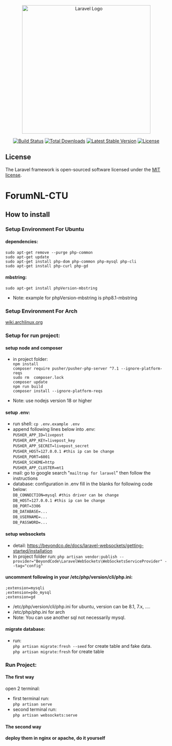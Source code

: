 <p align="center"><a href="https://laravel.com" target="_blank"><img src="https://raw.githubusercontent.com/laravel/art/master/logo-lockup/5%20SVG/2%20CMYK/1%20Full%20Color/laravel-logolockup-cmyk-red.svg" width="400" alt="Laravel Logo"></a></p>

<p align="center">
<a href="https://github.com/laravel/framework/actions"><img src="https://github.com/laravel/framework/workflows/tests/badge.svg" alt="Build Status"></a>
<a href="https://packagist.org/packages/laravel/framework"><img src="https://img.shields.io/packagist/dt/laravel/framework" alt="Total Downloads"></a>
<a href="https://packagist.org/packages/laravel/framework"><img src="https://img.shields.io/packagist/v/laravel/framework" alt="Latest Stable Version"></a>
<a href="https://packagist.org/packages/laravel/framework"><img src="https://img.shields.io/packagist/l/laravel/framework" alt="License"></a>
</p>

## License

The Laravel framework is open-sourced software licensed under the [MIT license](https://opensource.org/licenses/MIT).
# ForumNL-CTU

## How to install

### Setup Environment For Ubuntu

#### dependencies:
`` sudo apt-get remove --purge php-common ``\
`` sudo apt-get update ``\
`` sudo apt-get install php-dom php-common php-mysql php-cli ``\
`` sudo apt-get install php-curl php-gd ``

#### mbstring:
`` sudo apt-get install phpVersion-mbstring ``
- Note: example for phpVersion-mbstring is php8.1-mbstring


### Setup Environment For Arch

<a href="https://wiki.archlinux.org">wiki.archlinux.org</a>

### Setup for run project:

#### setup node and composer
- in project folder:\
`` npm install ``\
`` composer require pusher/pusher-php-server ^7.1 --ignore-platform-reqs ``\
`` sudo rm  composer.lock ``\
`` composer update ``\
`` npm run build ``\
`` composer install --ignore-platform-reqs ``

- Note: use nodejs version 18 or higher

#### setup .env:
- run shell:
`` cp .env.example .env ``
- append following lines below into .env:\
`` PUSHER_APP_ID=livepost ``\
`` PUSHER_APP_KEY=livepost_key ``\
`` PUSHER_APP_SECRET=livepost_secret ``\
`` PUSHER_HOST=127.0.0.1 #this ip can be change ``\
`` PUSHER_PORT=6001 ``\
`` PUSHER_SCHEME=http ``\
`` PUSHER_APP_CLUSTER=mt1 ``
- mail:
go to google search "`` mailtrap for laravel ``" then follow the instructions
- database:
configuration in .env fill in the blanks for following code below:\
`` DB_CONNECTION=mysql #this driver can be change ``\
`` DB_HOST=127.0.0.1 #this ip can be change ``\
`` DB_PORT=3306 ``\
`` DB_DATABASE=... ``\
`` DB_USERNAME=... ``\
`` DB_PASSWORD=... ``

#### setup websockets
- detail: https://beyondco.de/docs/laravel-websockets/getting-started/installation
- In project folder run:
`` php artisan vendor:publish --provider="BeyondCode\LaravelWebSockets\WebSocketsServiceProvider" --tag="config" ``

#### uncomment following in your /etc/php/version/cli/php.ini:
`` ;extension=mysqli ``\
`` ;extension=pdo_mysql ``\
`` ;extension=gd ``
- /etc/php/version/cli/php.ini for ubuntu, version can be 8.1, 7.x, ....
- /etc/php/php.ini for arch
- Note: You can use another sql not necessarily mysql.

#### migrate database:
- run:\
`` php artisan migrate:fresh --seed `` for create table and fake data.\
`` php artisan migrate:fresh `` for create table

### Run Project:

#### The first way


open 2 terminal:
- first terminal run:\
`` php artisan serve ``
- second terminal run:\
`` php artisan websockets:serve ``

#### The second way

**deploy them in nginx or apache, do it yourself**
